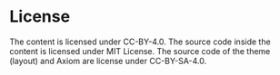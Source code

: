 # License

The content is licensed under CC-BY-4.0. The source code inside the content is licensed under MIT License. The source code of the theme (layout) and Axiom are license under CC-BY-SA-4.0.
